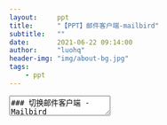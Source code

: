```yaml
---
layout:     ppt
title:      "【PPT】邮件客户端-mailbird"
subtitle:   ""
date:       2021-06-22 09:14:00
author:     "luohq"
header-img: "img/about-bg.jpg"
tags:
    - ppt
---
```

<textarea data-template>
### 切换邮件客户端 - Mailbird
1. 一直使用foxmail，cpu占用率过高（>= 20%），电脑卡 -> 弃用；
2. 选用网易邮箱大师，公司禁用网易域名，无法访问（可以添加账号，收件没问题，发送失败） -> 弃用；
3. 最终选用mailbird（可同时使用imap和pop3），兼容公司pop3邮箱协议；
4. 破解完一定要设置不自动更新，否则mailbird自动升级后会导致破解失效😭

--

<font color='green'><b>相关依赖🍀 </b></font><br/>
[mailbird下载 - 破解版](http://www.ddooo.com/softdown/181406.htm)<br/>
[mailbird布局设置](https://support.getmailbird.com/hc/en-us/articles/360058646213-Left-Navigation-Pane-Redesign)

---

### Mailbird主界面
![在这里插入图片描述](https://img-blog.csdnimg.cn/2021062115072712.png?x-oss-process=image/watermark,type_ZmFuZ3poZW5naGVpdGk,shadow_10,text_aHR0cHM6Ly9ibG9nLmNzZG4ubmV0L2x1bzE1MjQyMjA4MzEw,size_16,color_FFFFFF,t_70)

---

### 左边栏向右拖拽，即可展开（更喜欢展开的布局，更直观）
![在这里插入图片描述](https://img-blog.csdnimg.cn/2021062115064759.png?x-oss-process=image/watermark,type_ZmFuZ3poZW5naGVpdGk,shadow_10,text_aHR0cHM6Ly9ibG9nLmNzZG4ubmV0L2x1bzE1MjQyMjA4MzEw,size_16,color_FFFFFF,t_70)

---

### 选择不同的主题
![在这里插入图片描述](https://img-blog.csdnimg.cn/2021062115460950.png?x-oss-process=image/watermark,type_ZmFuZ3poZW5naGVpdGk,shadow_10,text_aHR0cHM6Ly9ibG9nLmNzZG4ubmV0L2x1bzE1MjQyMjA4MzEw,size_16,color_FFFFFF,t_70)

---

### 设置语言
![在这里插入图片描述](https://img-blog.csdnimg.cn/20210622101101484.png?x-oss-process=image/watermark,type_ZmFuZ3poZW5naGVpdGk,shadow_10,text_aHR0cHM6Ly9ibG9nLmNzZG4ubmV0L2x1bzE1MjQyMjA4MzEw,size_16,color_FFFFFF,t_70)

---

### 禁用自动更新
![在这里插入图片描述](https://img-blog.csdnimg.cn/20210621153646898.png?x-oss-process=image/watermark,type_ZmFuZ3poZW5naGVpdGk,shadow_10,text_aHR0cHM6Ly9ibG9nLmNzZG4ubmV0L2x1bzE1MjQyMjA4MzEw,size_16,color_FFFFFF,t_70)

---

### 授权成功界面
![在这里插入图片描述](https://img-blog.csdnimg.cn/2021062115372789.png?x-oss-process=image/watermark,type_ZmFuZ3poZW5naGVpdGk,shadow_10,text_aHR0cHM6Ly9ibG9nLmNzZG4ubmV0L2x1bzE1MjQyMjA4MzEw,size_16,color_FFFFFF,t_70)

---

<font color='red'><b>注意💣</b></font><br/>
**注：**
1. mailbird需付费使用...
2. 其中也使用过yomail（已停止维护）、mailspring（不支持pop3）等等，最终选用mailbird
3. 破解完一定要设置不自动更新，否则mailbird自动升级后会导致破解失效😭

---

# OVER✌️

</textarea>